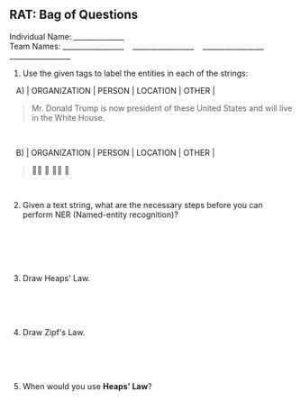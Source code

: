RAT:  Bag of Questions
----
Individual Name: ______________  
Team Names: \_\_\_\_\_\_\_\_\_\_\_\_\_\_\_\_\_ &nbsp;&nbsp; \_\_\_\_\_\_\_\_\_\_\_\_\_\_\_\_\_ &nbsp;&nbsp; \_\_\_\_\_\_\_\_\_\_\_\_\_\_\_\_\_ &nbsp;&nbsp; \_\_\_\_\_\_\_\_\_\_\_\_\_\_\_\_\_  

1) Use the given tags to label the entities in each of the strings:

&nbsp;&nbsp; A) | ORGANIZATION | PERSON | LOCATION | OTHER |

> Mr. Donald Trump is now president of these United States and will live in the White House. 

<br>

&nbsp;&nbsp; B) | ORGANIZATION | PERSON | LOCATION | OTHER |

> 👷🏥 👮 🎱⛳ 🍭 

<br>

2) Given a text string, what are the necessary steps before you can perform NER (Named-entity recognition)?

<br>
<br>
<br>
<br>

3) Draw Heaps' Law. 

<br>
<br>
<br>

4) Draw Zipf's Law.

<br>
<br>
<br>


5) When would you use __Heaps' Law__?